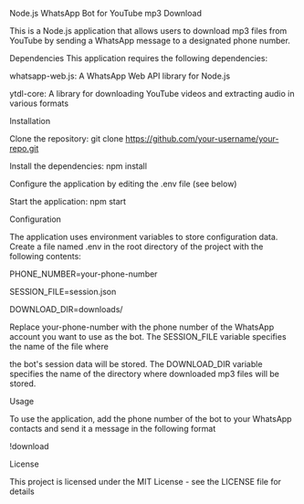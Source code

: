 Node.js WhatsApp Bot for YouTube mp3 Download




This is a Node.js application that allows users to download mp3 files from YouTube by sending a WhatsApp message to a designated phone number.




Dependencies
This application requires the following dependencies:

whatsapp-web.js: A WhatsApp Web API library for Node.js


ytdl-core: A library for downloading YouTube videos and extracting audio in various formats


Installation

Clone the repository: git clone https://github.com/your-username/your-repo.git

Install the dependencies: npm install

Configure the application by editing the .env file (see below)

Start the application: npm start


Configuration



The application uses environment variables to store configuration data. Create a file named .env in the root directory of the project with the following contents:




PHONE_NUMBER=your-phone-number

SESSION_FILE=session.json

DOWNLOAD_DIR=downloads/






Replace your-phone-number with the phone number of the WhatsApp account you want to use as the bot. The SESSION_FILE variable specifies the name of the file where


the bot's session data will be stored. The DOWNLOAD_DIR variable specifies the name of the directory where downloaded mp3 files will be stored.


Usage


To use the application, add the phone number of the bot to your WhatsApp contacts and send it a message in the following format



!download <youtube-url>

  
  
  License
  
  
This project is licensed under the MIT License - see the LICENSE file for details

